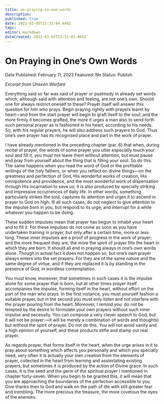```yaml
---
title: on-praying-in-own-words
description: 
published: true
date: 2022-03-05T21:31:04.440Z
tags: 
editor: markdown
dateCreated: 2022-03-05T21:31:01.065Z
---
```


# On Praying in One’s Own Words

Date Published: February 11, 2022
Featured: No
Status: Publish

*Excerpt from Unseen Warfare*

Everything said so far was said of prayer or psalmody in already set words which, although said with attention and feeling, are not one’s own. Should one for always restrict oneself to these? Prayer itself will answer this question for him who prays. Begin praying rightly with prayers learnt by heart—and from the start prayer will begin to graft itself to the soul; and the more firmly it becomes grafted, the more it urges a man also to send forth such personal prayer as is fashioned in his heart, according to his needs. So, with his regular prayers, he will also address such prayers to God. Thus one’s own prayer has its recognised place and part in the work of prayer.

I have already mentioned in the preceding chapter (par. 6) that when, during recital of prayer, the words of some prayer you utter especially touch your soul and fill it, you must not leave them without attention, but must pause and pray from yourself about the thing that is filling your soul. So do this. The same happens when you read the word of God or the profitable writings of the holy fathers, or when you reflect on divine things—on the greatness and perfection of God, His wonderful works of creation, His omnipotence and providence, and the most wonderful work of dispensation through His incarnation to save us; it is also produced by specially striking and impressive occurrences of daily life. In other words, something particularly strikes the soul, captures its attention and urges it to ascend in prayer to God on high. Ill all such cases, do not neglect to give attention to the impulse born in you, but respond to its urge, and interrupt for a while whatever you happen to be doing.

These sudden impulses mean that prayer has begun to inhabit your heart and to fill it. For these impulses do not come as soon as you have undertaken training in prayer, but only after a certain time, more or less long. These inner impulses are a proof of progress in the work of prayer; and the more frequent they are, the more the spirit of prayer fills the heart in which they are born. It should all end in praying always in one’s own words alone. Though in actual fact it does not happen so, but one’s own prayer always enters into the set prayers. For they are of the same nature and the same degree of virtue, and if they are replaced it is by standing in the presence of God, in wordless contemplation.

You must know, moreover, that sometimes in such cases it is the impulse alone for some prayer that is born, but at other times prayer itself accompanies the impulse, forming itself in the heart, without effort on the part of the man who prays. In the first instance, you must yourself fashion a suitable prayer, but in the second you must only listen and not interfere with the prayer pouring from the heart. Moreover, I remind you: do not be tempted by the desire to formulate your own prayers without such inner impulse and necessity. You can compose a very clever speech to God, but it will not be prayer:—it will be merely a combination of words and thoughts) but without the spirit of prayer. Do not do this. You will not avoid vanity and a high opinion of yourself, and these products stifle and stamp out real prayer.

As regards prayer, that forms itself in the heart, when the urge arises in it to pray about something which affects you personally and which you specially need, very often it is actually your own creation from the elements of prayer, collected in the heart from learning and assimilating existing prayers; but sometimes it is produced by the action of Divine grace. In such cases, it is the seed and the germ of the spiritual prayer I mentioned in chapter forty-seven. When you begin to be granted this, it will mean that you are approaching the boundaries of the perfection accessible to you. Give thanks then to God and walk on the path of life with still greater fear and trembling. The more precious the treasure, the more covetous the eyes of the enemies.